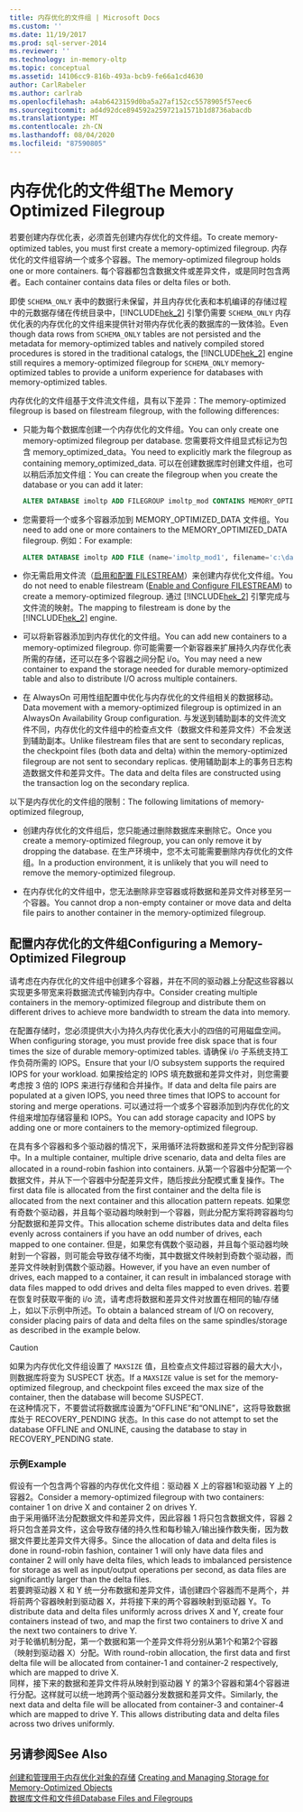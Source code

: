 ```yaml
---
title: 内存优化的文件组 | Microsoft Docs
ms.custom: ''
ms.date: 11/19/2017
ms.prod: sql-server-2014
ms.reviewer: ''
ms.technology: in-memory-oltp
ms.topic: conceptual
ms.assetid: 14106cc9-816b-493a-bcb9-fe66a1cd4630
author: CarlRabeler
ms.author: carlrab
ms.openlocfilehash: a4ab6423159d0ba5a27af152cc5578905f57eec6
ms.sourcegitcommit: ad4d92dce894592a259721a1571b1d8736abacdb
ms.translationtype: MT
ms.contentlocale: zh-CN
ms.lasthandoff: 08/04/2020
ms.locfileid: "87590805"
---
```

# <a name="the-memory-optimized-filegroup"></a><span data-ttu-id="0953c-102">内存优化的文件组</span><span class="sxs-lookup"><span data-stu-id="0953c-102">The Memory Optimized Filegroup</span></span>
  <span data-ttu-id="0953c-103">若要创建内存优化表，必须首先创建内存优化的文件组。</span><span class="sxs-lookup"><span data-stu-id="0953c-103">To create memory-optimized tables, you must first create a memory-optimized filegroup.</span></span> <span data-ttu-id="0953c-104">内存优化的文件组容纳一个或多个容器。</span><span class="sxs-lookup"><span data-stu-id="0953c-104">The memory-optimized filegroup holds one or more containers.</span></span> <span data-ttu-id="0953c-105">每个容器都包含数据文件或差异文件，或是同时包含两者。</span><span class="sxs-lookup"><span data-stu-id="0953c-105">Each container contains data files or delta files or both.</span></span>  
  
 <span data-ttu-id="0953c-106">即使 `SCHEMA_ONLY` 表中的数据行未保留，并且内存优化表和本机编译的存储过程中的元数据存储在传统目录中，[!INCLUDE[hek_2](../../includes/hek-2-md.md)] 引擎仍需要 `SCHEMA_ONLY` 内存优化表的内存优化的文件组来提供针对带内存优化表的数据库的一致体验。</span><span class="sxs-lookup"><span data-stu-id="0953c-106">Even though data rows from `SCHEMA_ONLY` tables are not persisted and the metadata for memory-optimized tables and natively compiled stored procedures is stored in the traditional catalogs, the [!INCLUDE[hek_2](../../includes/hek-2-md.md)] engine still requires a memory-optimized filegroup for `SCHEMA_ONLY` memory-optimized tables to provide a uniform experience for databases with memory-optimized tables.</span></span>  
  
 <span data-ttu-id="0953c-107">内存优化的文件组基于文件流文件组，具有以下差异：</span><span class="sxs-lookup"><span data-stu-id="0953c-107">The memory-optimized filegroup is based on filestream filegroup, with the following differences:</span></span>  
  
-   <span data-ttu-id="0953c-108">只能为每个数据库创建一个内存优化的文件组。</span><span class="sxs-lookup"><span data-stu-id="0953c-108">You can only create one memory-optimized filegroup per database.</span></span> <span data-ttu-id="0953c-109">您需要将文件组显式标记为包含 memory_optimized_data。</span><span class="sxs-lookup"><span data-stu-id="0953c-109">You need to explicitly mark the filegroup as containing memory_optimized_data.</span></span> <span data-ttu-id="0953c-110">可以在创建数据库时创建文件组，也可以稍后添加文件组：</span><span class="sxs-lookup"><span data-stu-id="0953c-110">You can create the filegroup when you create the database or you can add it later:</span></span>  
  
    ```sql  
    ALTER DATABASE imoltp ADD FILEGROUP imoltp_mod CONTAINS MEMORY_OPTIMIZED_DATA  
    ```  
  
-   <span data-ttu-id="0953c-111">您需要将一个或多个容器添加到 MEMORY_OPTIMIZED_DATA 文件组。</span><span class="sxs-lookup"><span data-stu-id="0953c-111">You need to add one or more containers to the MEMORY_OPTIMIZED_DATA filegroup.</span></span> <span data-ttu-id="0953c-112">例如：</span><span class="sxs-lookup"><span data-stu-id="0953c-112">For example:</span></span>  
  
    ```sql  
    ALTER DATABASE imoltp ADD FILE (name='imoltp_mod1', filename='c:\data\imoltp_mod1') TO FILEGROUP imoltp_mod  
    ```  
  
-   <span data-ttu-id="0953c-113">你无需启用文件流（[启用和配置 FILESTREAM](../blob/enable-and-configure-filestream.md)）来创建内存优化文件组。</span><span class="sxs-lookup"><span data-stu-id="0953c-113">You do not need to enable filestream ([Enable and Configure FILESTREAM](../blob/enable-and-configure-filestream.md)) to create a memory-optimized filegroup.</span></span> <span data-ttu-id="0953c-114">通过 [!INCLUDE[hek_2](../../includes/hek-2-md.md)] 引擎完成与文件流的映射。</span><span class="sxs-lookup"><span data-stu-id="0953c-114">The mapping to filestream is done by the [!INCLUDE[hek_2](../../includes/hek-2-md.md)] engine.</span></span>  
  
-   <span data-ttu-id="0953c-115">可以将新容器添加到内存优化的文件组。</span><span class="sxs-lookup"><span data-stu-id="0953c-115">You can add new containers to a memory-optimized filegroup.</span></span> <span data-ttu-id="0953c-116">你可能需要一个新容器来扩展持久内存优化表所需的存储，还可以在多个容器之间分配 i/o。</span><span class="sxs-lookup"><span data-stu-id="0953c-116">You may need a new container to expand the storage needed for durable memory-optimized table and also to distribute I/O across multiple containers.</span></span>  
  
-   <span data-ttu-id="0953c-117">在 AlwaysOn 可用性组配置中优化与内存优化的文件组相关的数据移动。</span><span class="sxs-lookup"><span data-stu-id="0953c-117">Data movement with a memory-optimized filegroup is optimized in an AlwaysOn Availability Group configuration.</span></span> <span data-ttu-id="0953c-118">与发送到辅助副本的文件流文件不同，内存优化的文件组中的检查点文件（数据文件和差异文件）不会发送到辅助副本。</span><span class="sxs-lookup"><span data-stu-id="0953c-118">Unlike filestream files that are sent to secondary replicas, the checkpoint files (both data and delta) within the memory-optimized filegroup are not sent to secondary replicas.</span></span> <span data-ttu-id="0953c-119">使用辅助副本上的事务日志构造数据文件和差异文件。</span><span class="sxs-lookup"><span data-stu-id="0953c-119">The data and delta files are constructed using the transaction log on the secondary replica.</span></span>  
  
<span data-ttu-id="0953c-120">以下是内存优化的文件组的限制：</span><span class="sxs-lookup"><span data-stu-id="0953c-120">The following limitations of memory-optimized filegroup,</span></span>  
  
-   <span data-ttu-id="0953c-121">创建内存优化的文件组后，您只能通过删除数据库来删除它。</span><span class="sxs-lookup"><span data-stu-id="0953c-121">Once you create a memory-optimized filegroup, you can only remove it by dropping the database.</span></span> <span data-ttu-id="0953c-122">在生产环境中，您不太可能需要删除内存优化的文件组。</span><span class="sxs-lookup"><span data-stu-id="0953c-122">In a production environment, it is unlikely that you will need to remove the memory-optimized filegroup.</span></span>  
  
-   <span data-ttu-id="0953c-123">在内存优化的文件组中，您无法删除非空容器或将数据和差异文件对移至另一个容器。</span><span class="sxs-lookup"><span data-stu-id="0953c-123">You cannot drop a non-empty container or move data and delta file pairs to another container in the memory-optimized filegroup.</span></span>  
  
## <a name="configuring-a-memory-optimized-filegroup"></a><span data-ttu-id="0953c-124">配置内存优化的文件组</span><span class="sxs-lookup"><span data-stu-id="0953c-124">Configuring a Memory-Optimized Filegroup</span></span>  
<span data-ttu-id="0953c-125">请考虑在内存优化的文件组中创建多个容器，并在不同的驱动器上分配这些容器以实现更多带宽来将数据流式传输到内存中。</span><span class="sxs-lookup"><span data-stu-id="0953c-125">Consider creating multiple containers in the memory-optimized filegroup and distribute them on different drives to achieve more bandwidth to stream the data into memory.</span></span>  
  
<span data-ttu-id="0953c-126">在配置存储时，您必须提供大小为持久内存优化表大小的四倍的可用磁盘空间。</span><span class="sxs-lookup"><span data-stu-id="0953c-126">When configuring storage, you must provide free disk space that is four times the size of durable memory-optimized tables.</span></span> <span data-ttu-id="0953c-127">请确保 i/o 子系统支持工作负荷所需的 IOPS。</span><span class="sxs-lookup"><span data-stu-id="0953c-127">Ensure that your I/O subsystem supports the required IOPS for your workload.</span></span> <span data-ttu-id="0953c-128">如果按给定的 IOPS 填充数据和差异文件对，则您需要考虑按 3 倍的 IOPS 来进行存储和合并操作。</span><span class="sxs-lookup"><span data-stu-id="0953c-128">If data and delta file pairs are populated at a given IOPS, you need three times that IOPS to account for storing and merge operations.</span></span> <span data-ttu-id="0953c-129">可以通过将一个或多个容器添加到内存优化的文件组来增加存储容量和 IOPS。</span><span class="sxs-lookup"><span data-stu-id="0953c-129">You can add storage capacity and IOPS by adding one or more containers to the memory-optimized filegroup.</span></span>  
  
<span data-ttu-id="0953c-130">在具有多个容器和多个驱动器的情况下，采用循环法将数据和差异文件分配到容器中。</span><span class="sxs-lookup"><span data-stu-id="0953c-130">In a multiple container, multiple drive scenario, data and delta files are allocated in a round-robin fashion into containers.</span></span> <span data-ttu-id="0953c-131">从第一个容器中分配第一个数据文件，并从下一个容器中分配差异文件，随后按此分配模式重复操作。</span><span class="sxs-lookup"><span data-stu-id="0953c-131">The first data file is allocated from the first container and the delta file is allocated from the next container and this allocation pattern repeats.</span></span> <span data-ttu-id="0953c-132">如果您有奇数个驱动器，并且每个驱动器均映射到一个容器，则此分配方案将跨容器均匀分配数据和差异文件。</span><span class="sxs-lookup"><span data-stu-id="0953c-132">This allocation scheme distributes data and delta files evenly across containers if you have an odd number of drives, each mapped to one container.</span></span> <span data-ttu-id="0953c-133">但是，如果您有偶数个驱动器，并且每个驱动器均映射到一个容器，则可能会导致存储不均衡，其中数据文件映射到奇数个驱动器，而差异文件映射到偶数个驱动器。</span><span class="sxs-lookup"><span data-stu-id="0953c-133">However, if you have an even number of drives, each mapped to a container, it can result in imbalanced storage with data files mapped to odd drives and delta files mapped to even drives.</span></span> <span data-ttu-id="0953c-134">若要在恢复时获取平衡的 i/o 流，请考虑将数据和差异文件对放置在相同的轴/存储上，如以下示例中所述。</span><span class="sxs-lookup"><span data-stu-id="0953c-134">To obtain a balanced stream of I/O on recovery, consider placing pairs of data and delta files on the same spindles/storage as described in the example below.</span></span>  

> [!CAUTION]
> <span data-ttu-id="0953c-135">如果为内存优化文件组设置了 `MAXSIZE` 值，且检查点文件超过容器的最大大小，则数据库将变为 SUSPECT 状态。</span><span class="sxs-lookup"><span data-stu-id="0953c-135">If a `MAXSIZE` value is set for the memory-optimized filegroup, and checkpoint files exceed the max size of the container, then the database will become SUSPECT.</span></span>   
> <span data-ttu-id="0953c-136">在这种情况下，不要尝试将数据库设置为“OFFLINE”和“ONLINE”，这将导致数据库处于 RECOVERY_PENDING 状态。</span><span class="sxs-lookup"><span data-stu-id="0953c-136">In this case do not attempt to set the database OFFLINE and ONLINE, causing the database to stay in RECOVERY_PENDING state.</span></span>
  
### <a name="example"></a><span data-ttu-id="0953c-137">示例</span><span class="sxs-lookup"><span data-stu-id="0953c-137">Example</span></span> 
<span data-ttu-id="0953c-138">假设有一个包含两个容器的内存优化文件组：驱动器 X 上的容器1和驱动器 Y 上的容器2。</span><span class="sxs-lookup"><span data-stu-id="0953c-138">Consider a memory-optimized filegroup with two containers: container 1 on drive X and container 2 on drives Y.</span></span>  
<span data-ttu-id="0953c-139">由于采用循环法分配数据文件和差异文件，因此容器 1 将只包含数据文件，容器 2 将只包含差异文件，这会导致存储的持久性和每秒输入/输出操作数失衡，因为数据文件要比差异文件大得多。</span><span class="sxs-lookup"><span data-stu-id="0953c-139">Since the allocation of data and delta files is done in round-robin fashion, container 1 will only have data files and container 2 will only have delta files, which leads to imbalanced persistence for storage as well as input/output operations per second, as data files are significantly larger than the delta files.</span></span>    
<span data-ttu-id="0953c-140">若要跨驱动器 X 和 Y 统一分布数据和差异文件，请创建四个容器而不是两个，并将前两个容器映射到驱动器 X，并将接下来的两个容器映射到驱动器 Y。</span><span class="sxs-lookup"><span data-stu-id="0953c-140">To distribute data and delta files uniformly across drives X and Y, create four containers instead of two, and map the first two containers to drive X and the next two containers to drive Y.</span></span>  
<span data-ttu-id="0953c-141">对于轮循机制分配，第一个数据和第一个差异文件将分别从第1个和第2个容器（映射到驱动器 X）分配。</span><span class="sxs-lookup"><span data-stu-id="0953c-141">With round-robin allocation, the first data and first delta file will be allocated from container-1 and container-2 respectively, which are mapped to drive X.</span></span>   
<span data-ttu-id="0953c-142">同样，接下来的数据和差异文件将从映射到驱动器 Y 的第3个容器和第4个容器进行分配。这样就可以统一地跨两个驱动器分发数据和差异文件。</span><span class="sxs-lookup"><span data-stu-id="0953c-142">Similarly, the next data and delta file will be allocated from container-3 and container-4 which are mapped to drive Y. This allows distributing data and delta files across two drives uniformly.</span></span>  
 
  
## <a name="see-also"></a><span data-ttu-id="0953c-143">另请参阅</span><span class="sxs-lookup"><span data-stu-id="0953c-143">See Also</span></span>  
<span data-ttu-id="0953c-144">[创建和管理用于内存优化对象的存储](creating-and-managing-storage-for-memory-optimized-objects.md)   </span><span class="sxs-lookup"><span data-stu-id="0953c-144">[Creating and Managing Storage for Memory-Optimized Objects](creating-and-managing-storage-for-memory-optimized-objects.md)   </span></span>  
[<span data-ttu-id="0953c-145">数据库文件和文件组</span><span class="sxs-lookup"><span data-stu-id="0953c-145">Database Files and Filegroups</span></span>](../../relational-databases/databases/database-files-and-filegroups.md)    
  
